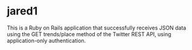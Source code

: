 # jared1
This is a Ruby on Rails application that successfully receives JSON data using the GET trends/place method of the Twitter REST  API, using application-only authentication.
